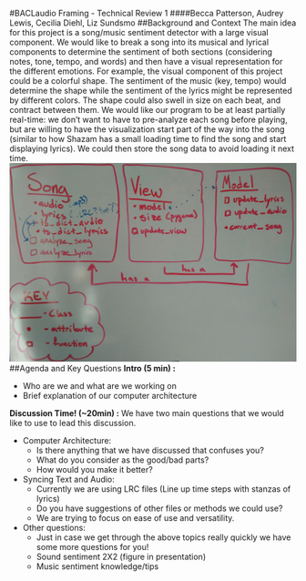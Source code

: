 #BACLaudio Framing - Technical Review 1
####Becca Patterson, Audrey Lewis, Cecilia Diehl, Liz Sundsmo
##Background and Context
The main idea for this project is a song/music sentiment detector with a large visual component. We would like to break a song into its musical and lyrical components to determine the sentiment of both sections (considering notes, tone, tempo, and words) and then have a visual representation for the different emotions. For example, the visual component of this project could be a colorful shape. The sentiment of the music (key, tempo) would determine the shape while the sentiment of the lyrics might be represented by different colors. The shape could also swell in size on each beat, and contract between them.
We would like our program to be at least partially real-time: we don’t want to have to pre-analyze each song before playing, but are willing to have the visualization start part of the way into the song (similar to how Shazam has a small loading time to find the song and start displaying lyrics). We could then store the song data to avoid loading it next time.
![Image of UML](https://raw.githubusercontent.com/audreywl/baclaudio/master/UML1.jpg)
##Agenda and Key Questions
**Intro (5 min) :** 
* Who are we and what are we working on
* Brief explanation of our computer architecture
  
**Discussion Time! (~20min) :**
We have two main questions that we would like to use to lead this discussion.
* Computer Architecture:
  * Is there anything that we have discussed that confuses you?
  * What do you consider as the good/bad parts?
  * How would you make it better?
* Syncing Text and Audio:
  * Currently we are using LRC files (Line up time steps with stanzas of lyrics) 
  * Do you have suggestions of other files or methods we could use?
  * We are trying to focus on ease of use and versatility.
* Other questions:
  * Just in case we get through the above topics really quickly we have some more questions for you! 
  * Sound sentiment 2X2 (figure in presentation)
  * Music sentiment knowledge/tips
